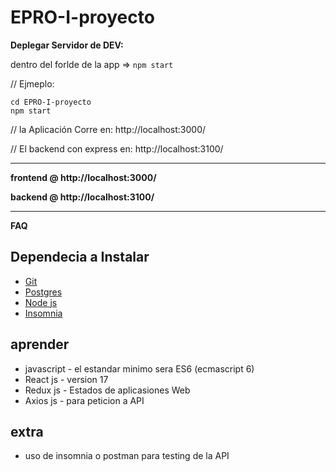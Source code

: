 # EPRO-I-proyecto

**Deplegar Servidor de DEV:**

dentro del forlde de la app =>
`npm start`

// Ejmeplo:

```
cd EPRO-I-proyecto
npm start

```

// la Aplicación Corre en: http://localhost:3000/

// El backend con express en: http://localhost:3100/

---

**frontend @ http://localhost:3000/**

**backend @ http://localhost:3100/**

---

**FAQ**

## Dependecia a Instalar

- [Git](https://git-scm.com/)
- [Postgres](https://bitnami.com/stack/lamp/installer)
- [Node js](https://nodejs.org/es/)
- [Insomnia](https://insomnia.rest/download/core/?&ref=)

## aprender

- javascript - el estandar minimo sera ES6 (ecmascript 6)
- React js - version 17
- Redux js - Estados de aplicasiones Web
- Axios js - para peticion a API

## extra

- uso de insomnia o postman para testing de la API
